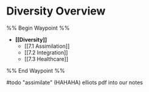 # Diversity Overview

%% Begin Waypoint %%
- **[[Diversity]]**
	- [[7.1 Assimilation]]
	- [[7.2 Integration]]
	- [[7.3 Healthcare]]

%% End Waypoint %%

#todo "assimilate" (HAHAHA) elliots pdf into our notes